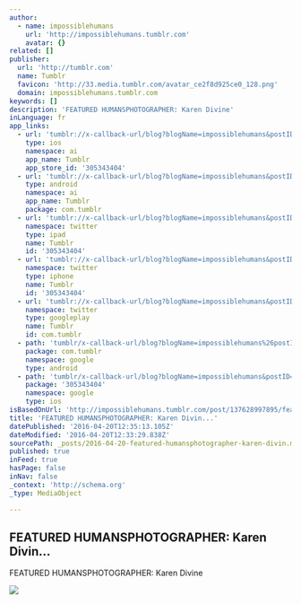 ```yaml
---
author:
  - name: impossiblehumans
    url: 'http://impossiblehumans.tumblr.com'
    avatar: {}
related: []
publisher:
  url: 'http://tumblr.com'
  name: Tumblr
  favicon: 'http://33.media.tumblr.com/avatar_ce2f8d925ce0_128.png'
  domain: impossiblehumans.tumblr.com
keywords: []
description: 'FEATURED HUMANSPHOTOGRAPHER: Karen Divine'
inLanguage: fr
app_links:
  - url: 'tumblr://x-callback-url/blog?blogName=impossiblehumans&postID=137628997895'
    type: ios
    namespace: ai
    app_name: Tumblr
    app_store_id: '305343404'
  - url: 'tumblr://x-callback-url/blog?blogName=impossiblehumans&postID=137628997895'
    type: android
    namespace: ai
    app_name: Tumblr
    package: com.tumblr
  - url: 'tumblr://x-callback-url/blog?blogName=impossiblehumans&postID=137628997895&referrer=twitter-cards'
    namespace: twitter
    type: ipad
    name: Tumblr
    id: '305343404'
  - url: 'tumblr://x-callback-url/blog?blogName=impossiblehumans&postID=137628997895&referrer=twitter-cards'
    namespace: twitter
    type: iphone
    name: Tumblr
    id: '305343404'
  - url: 'tumblr://x-callback-url/blog?blogName=impossiblehumans&postID=137628997895&referrer=twitter-cards'
    namespace: twitter
    type: googleplay
    name: Tumblr
    id: com.tumblr
  - path: 'tumblr/x-callback-url/blog?blogName=impossiblehumans%26postID=137628997895'
    package: com.tumblr
    namespace: google
    type: android
  - path: 'tumblr/x-callback-url/blog?blogName=impossiblehumans&postID=137628997895'
    package: '305343404'
    namespace: google
    type: ios
isBasedOnUrl: 'http://impossiblehumans.tumblr.com/post/137628997895/featured-humans-photographer-karen-divine'
title: 'FEATURED HUMANSPHOTOGRAPHER: Karen Divin...'
datePublished: '2016-04-20T12:35:13.105Z'
dateModified: '2016-04-20T12:33:29.838Z'
sourcePath: _posts/2016-04-20-featured-humansphotographer-karen-divin.md
published: true
inFeed: true
hasPage: false
inNav: false
_context: 'http://schema.org'
_type: MediaObject

---
```

<article style=""><h1>FEATURED HUMANSPHOTOGRAPHER: Karen Divin...</h1><p>FEATURED HUMANSPHOTOGRAPHER: Karen Divine</p><img src="http://41.media.tumblr.com/6c592f2647d51d0e9113d365167d2bb3/tumblr_o17najjXQQ1uf13h7o1_1280.jpg" /></article>